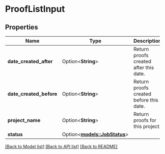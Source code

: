 # ProofListInput

## Properties

Name | Type | Description | Notes
------------ | ------------- | ------------- | -------------
**date_created_after** | Option<**String**> | Return proofs created after this date. | [optional]
**date_created_before** | Option<**String**> | Return proofs created before this date. | [optional]
**project_name** | Option<**String**> | Return proofs for this project. | [optional]
**status** | Option<[**models::JobStatus**](JobStatus.md)> |  | [optional]

[[Back to Model list]](../README.md#documentation-for-models) [[Back to API list]](../README.md#documentation-for-api-endpoints) [[Back to README]](../README.md)


